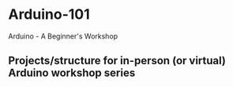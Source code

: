 # Arduino-101
Arduino - A Beginner's Workshop
## Projects/structure for in-person (or virtual) Arduino workshop series
